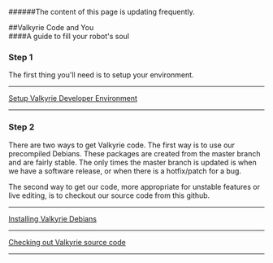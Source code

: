######The content of this page is updating frequently.

##Valkyrie Code and You  
####A guide to fill your robot's soul  

### Step 1
The first thing you'll need is to setup your environment.  
***
[Setup Valkyrie Developer Environment](Setup-Valkyrie-Developer-Environment)  
***

### Step 2
There are two ways to get Valkyrie code. The first way is to use our precompiled Debians.  These packages are created from the master branch and are fairly stable.  The only times the master branch is updated is when we have a software release, or when there is a hotfix/patch for a bug.

The second way to get our code, more appropriate for unstable features or live editing, is to checkout our source code from this github.  

***

[Installing Valkyrie Debians](Valkyrie-Debians)

***

[Checking out Valkyrie source code](Valkyrie-Source-Code)

***